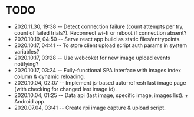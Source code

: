 # TODO

- 2020.11.30, 19:38 -- Detect connection failure (count attempts per try, count of failed trials?). Reconnect wi-fi or reboot if connection absent?
- 2020.10.19, 04:50 -- Serve react app build as static files/entrypoints.
- 2020.10.17, 04:41 -- To store client upload script auth params in system variables?
- 2020.10.17, 03:28 -- Use webcoket for new image upload events notifying?
- 2020.10.17, 03:24 -- Fully-functional SPA interface with images index column & dynamic reloading.
- 2020.10.04, 02:07 -- Implement js-based auto-refresh last image page (with checking for changed last image id).
- 2020.10.04, 01:25 -- Data api (last image, specific image, images list). + Android app.
- 2020.07.04, 03:41 -- Create rpi image capture & upload script.

<!--
 @changed 2020.10.19, 04:50
-->
